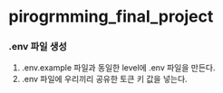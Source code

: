 # pirogrmming_final_project

### .env 파일 생성
1. .env.example 파일과 동일한 level에 .env 파일을 만든다.
2. .env 파일에 우리끼리 공유한 토큰 키 값을 넣는다.
